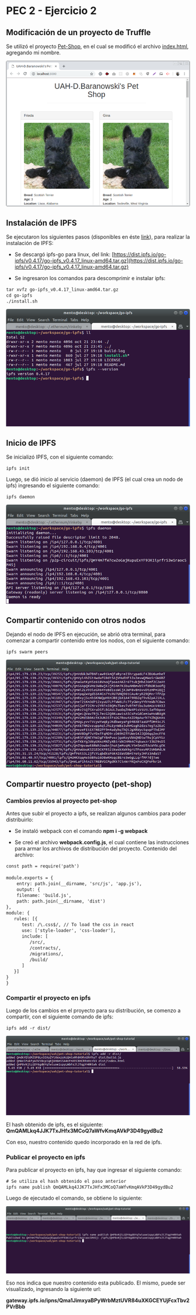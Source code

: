 # PEC 2 - Ejercicio 2

## Modificación de un proyecto de Truffle

Se utilizó el proyecto [Pet-Shop](https://github.com/dappsar/uah/tree/master/pet-shop-tutorial), en el cual se modificó el archivo [index.html](https://github.com/dappsar/uah/blob/master/pet-shop-tutorial/src/index.html), agregando mi nombre. 

![Pet Shop](images/pet-shop-nombre.png?raw=true "Pet Shop")


## Instalación de IPFS

Se ejecutaron los siguientes pasos (disponibles en éste [link](https://docs.ipfs.io/introduction/install/)), para realizar la instalación de IPFS:

* Se descargó ipfs-go para linux, del link: [https://dist.ipfs.io/go-ipfs/v0.4.17/go-ipfs_v0.4.17_linux-amd64.tar.gz](https://dist.ipfs.io/go-ipfs/v0.4.17/go-ipfs_v0.4.17_linux-amd64.tar.gz)

* Se ingresaron los comandos para descomprimir e instalar ipfs:
```
tar xvfz go-ipfs_v0.4.17_linux-amd64.tar.gz
cd go-ipfs
./install.sh
```

![IPFS versión](images/ipfs-version.png?raw=true "IPFS versión")


## Inicio de IPFS

Se inicializó IPFS, con el siguiente comando:

```
ipfs init
```


Luego, se dió inicio al servicio (daemon) de IPFS (el cual crea un nodo de ipfs) ingresando el siguiente comando:

```
ipfs daemon
```

![ipfs daemon](images/ipfs-daemon.png?raw=true "ipfs daemon")


## Compartir contenido con otros nodos

Dejando el nodo de IPFS en ejecución, se abrió otra terminal, para comenzar a compartir contenido entre los nodos, con el siguiente comando:

```
ipfs swarm peers
```

![ipfs swarm peers](images/ipfs-swarm-peers.png?raw=true "ipfs swarm peers")


## Compartir nuestro proyecto (pet-shop)


### Cambios previos al proyecto pet-shop 

Antes que subir el proyecto a ipfs, se realizan algunos cambios para poder distribuirlo:

* Se instaló webpack con el comando **npm i -g webpack**

* Se creó el archivo **webpack.config.js**, el cual contiene las instrucciones para armar los archivos de distribución del proyecto. Contenido del archivo:

```
const path = require('path')

module.exports = {
	entry: path.join(__dirname, 'src/js', 'app.js'), 
	output: {
	filename: 'build.js',
	path: path.join(__dirname, 'dist')
},
module: {
   rules: [{
	  test: /\.css$/, // To load the css in react
	  use: ['style-loader', 'css-loader'],
	  include: [
		 /src/,
		 /contracts/,
		 /migrations/,
		 /build/
	  ]
   }]
}
}
```

### Compartir el proyecto en ipfs 

Luego de los cambios en el proyecto para su distribución, se comenzo a compartir, con el siguiente comando de ipfs:

```
ipfs add -r dist/
```

![ipfs add](images/ipfs-add.png?raw=true "ipfs add")


El hash obtenido de ipfs, es el siguiente:
**QmQAMLkq4JJK7TxJHfx3MCoQ7aWfvKmqAVkP3D49gydBu2**

Con eso, nuestro contenido quedo incorporado en la red de ipfs. 

### Publicar el proyecto en ipfs

Para publicar el proyecto en ipfs, hay que ingresar el siguiente comando:

```
# Se utiliza el hash obtenido el paso anterior
ipfs name publish QmQAMLkq4JJK7TxJHfx3MCoQ7aWfvKmqAVkP3D49gydBu2
```

Luego de ejecutado el comando, se obtiene lo siguiente:

![ipfs publish](images/ipfs-publish.png?raw=true "ipfs publish")

Eso nos indica que nuestro contenido esta publicado. El mismo, puede ser visualizado, ingresando la siguiente url:

**gateway.ipfs.io/ipns/Qma1JimxyaBPyWrbMztUVR84uXKGCEYUjFcxTbv2PVrBbb**


